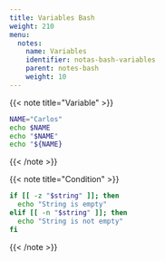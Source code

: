 ```yaml
---
title: Variables Bash
weight: 210
menu:
  notes:
    name: Variables
    identifier: notas-bash-variables
    parent: notes-bash
    weight: 10
---
```


<!-- Variable -->
{{< note title="Variable" >}}

```bash
NAME="Carlos"
echo $NAME
echo "$NAME"
echo "${NAME}
```

{{< /note >}}

<!-- Condition -->
{{< note title="Condition" >}}

```bash
if [[ -z "$string" ]]; then
  echo "String is empty"
elif [[ -n "$string" ]]; then
  echo "String is not empty"
fi
```

{{< /note >}}